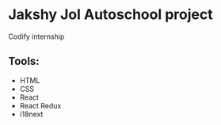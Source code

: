 # Jakshy Jol Autoschool project

Codify internship



## Tools:

- HTML
- CSS
- React
- React Redux
- i18next


